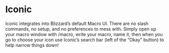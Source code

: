 # Iconic

Iconic integrates into Blizzard’s default Macro UI. There are no slash commands, no setup, and no preferences to mess with. Simply open up your macro window with /macro, write your macro, name it, then when you go to choose your icon use Iconic’s search bar (left of the “Okay” button) to help narrow things down!
